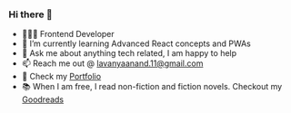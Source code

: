 ### Hi there 👋

- 👩🏻‍💻 Frontend Developer
- 🌱 I’m currently learning Advanced React concepts and PWAs
- 💬 Ask me about anything tech related, I am happy to help
- 📫 Reach me out @ lavanyaanand.11@gmail.com
- 💼 Check my [Portfolio](https://lavanya.work/)
- 📚 When I am free, I read non-fiction and fiction novels. Checkout my [Goodreads](https://www.goodreads.com/user/show/27868764-lavanya-anantha-narayanan)

